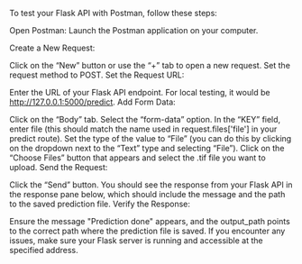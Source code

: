To test your Flask API with Postman, follow these steps:

Open Postman: Launch the Postman application on your computer.

Create a New Request:

Click on the “New” button or use the “+” tab to open a new request.
Set the request method to POST.
Set the Request URL:

Enter the URL of your Flask API endpoint. For local testing, it would be http://127.0.0.1:5000/predict.
Add Form Data:

Click on the “Body” tab.
Select the “form-data” option.
In the “KEY” field, enter file (this should match the name used in request.files['file'] in your predict route).
Set the type of the value to “File” (you can do this by clicking on the dropdown next to the “Text” type and selecting “File”).
Click on the “Choose Files” button that appears and select the .tif file you want to upload.
Send the Request:

Click the “Send” button.
You should see the response from your Flask API in the response pane below, which should include the message and the path to the saved prediction file.
Verify the Response:

Ensure the message "Prediction done" appears, and the output_path points to the correct path where the prediction file is saved.
If you encounter any issues, make sure your Flask server is running and accessible at the specified address.
